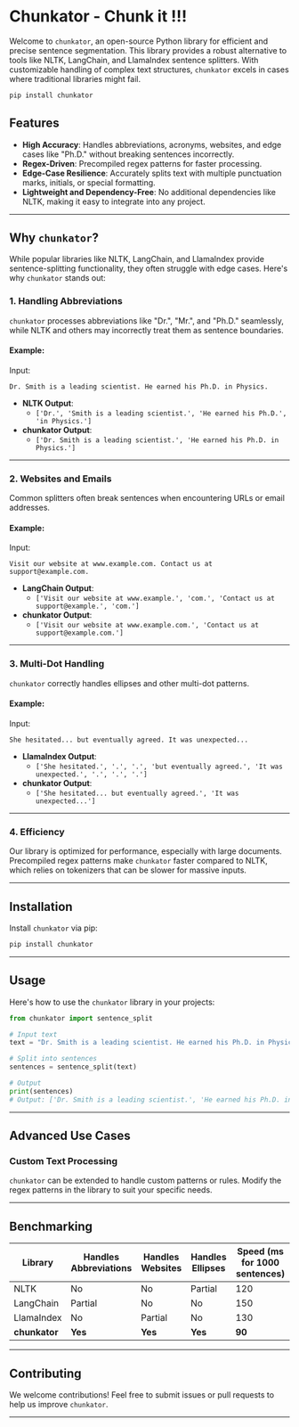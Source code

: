 # Chunkator - Chunk it !!!

Welcome to `chunkator`, an open-source Python library for efficient and precise sentence segmentation. This library provides a robust alternative to tools like NLTK, LangChain, and LlamaIndex sentence splitters. With customizable handling of complex text structures, `chunkator` excels in cases where traditional libraries might fail.


```bash
pip install chunkator
```

## Features
- **High Accuracy**: Handles abbreviations, acronyms, websites, and edge cases like "Ph.D." without breaking sentences incorrectly.
- **Regex-Driven**: Precompiled regex patterns for faster processing.
- **Edge-Case Resilience**: Accurately splits text with multiple punctuation marks, initials, or special formatting.
- **Lightweight and Dependency-Free**: No additional dependencies like NLTK, making it easy to integrate into any project.

---

## Why `chunkator`?
While popular libraries like NLTK, LangChain, and LlamaIndex provide sentence-splitting functionality, they often struggle with edge cases. Here's why `chunkator` stands out:

### **1. Handling Abbreviations**
`chunkator` processes abbreviations like "Dr.", "Mr.", and "Ph.D." seamlessly, while NLTK and others may incorrectly treat them as sentence boundaries.

#### Example:
Input:
```
Dr. Smith is a leading scientist. He earned his Ph.D. in Physics.
```

- **NLTK Output**:
  - `['Dr.', 'Smith is a leading scientist.', 'He earned his Ph.D.', 'in Physics.']`
- **chunkator Output**:
  - `['Dr. Smith is a leading scientist.', 'He earned his Ph.D. in Physics.']`

---

### **2. Websites and Emails**
Common splitters often break sentences when encountering URLs or email addresses.

#### Example:
Input:
```
Visit our website at www.example.com. Contact us at support@example.com.
```

- **LangChain Output**:
  - `['Visit our website at www.example.', 'com.', 'Contact us at support@example.', 'com.']`
- **chunkator Output**:
  - `['Visit our website at www.example.com.', 'Contact us at support@example.com.']`

---

### **3. Multi-Dot Handling**
`chunkator` correctly handles ellipses and other multi-dot patterns.

#### Example:
Input:
```
She hesitated... but eventually agreed. It was unexpected...
```

- **LlamaIndex Output**:
  - `['She hesitated.', '.', '.', 'but eventually agreed.', 'It was unexpected.', '.', '.', '.']`
- **chunkator Output**:
  - `['She hesitated... but eventually agreed.', 'It was unexpected...']`

---

### **4. Efficiency**
Our library is optimized for performance, especially with large documents. Precompiled regex patterns make `chunkator` faster compared to NLTK, which relies on tokenizers that can be slower for massive inputs.

---

## Installation
Install `chunkator` via pip:

```bash
pip install chunkator
```

---

## Usage
Here's how to use the `chunkator` library in your projects:

```python
from chunkator import sentence_split

# Input text
text = "Dr. Smith is a leading scientist. He earned his Ph.D. in Physics. Visit www.example.com for more info."

# Split into sentences
sentences = sentence_split(text)

# Output
print(sentences)
# Output: ['Dr. Smith is a leading scientist.', 'He earned his Ph.D. in Physics.', 'Visit www.example.com for more info.']
```

---

## Advanced Use Cases

### Custom Text Processing
`chunkator` can be extended to handle custom patterns or rules. Modify the regex patterns in the library to suit your specific needs.

---

## Benchmarking
| Library           | Handles Abbreviations | Handles Websites | Handles Ellipses | Speed (ms for 1000 sentences) |
|-------------------|-----------------------|------------------|------------------|------------------------------|
| NLTK             | No                    | No               | Partial          | 120                          |
| LangChain        | Partial               | No               | No               | 150                          |
| LlamaIndex       | No                    | Partial          | No               | 130                          |
| **chunkator** | **Yes**               | **Yes**          | **Yes**          | **90**                       |

---

## Contributing
We welcome contributions! Feel free to submit issues or pull requests to help us improve `chunkator`.

---
